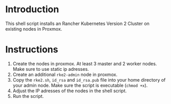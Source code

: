 # Introduction
This shell script installs an Rancher Kubernetes Version 2 Cluster on existing nodes in Proxmox.

# Instructions
1. Create the nodes in proxmox. At least 3 master and 2 worker nodes. Make sure to use static ip adresses.
2. Create an additional `rke2-admin` node in proxmox.
3. Copy the `rke2.sh`, `id_rsa` and `id_rsa.pub` file into your home directory of your admin node. Make sure the script is executable (`chmod +x`).
4. Adjust the IP adresses of the nodes in the shell script.
5. Run the script.